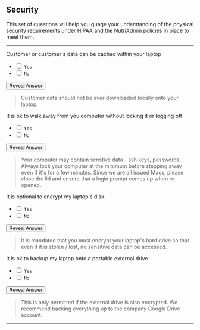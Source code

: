 ## Security

This set of questions will help you guage your understanding of the physical security requirements under HIPAA and the NutriAdmin policies in place to meet them.


---

Customer or customer's data can be cached within your laptop

- <input type="checkbox"> `Yes`
- <input type="checkbox"> `No`

<div class="reveal-answer">
	<button class="button">Reveal Answer</button>
	<blockquote><p>Customer data should not be ever downloaded locally onto your laptop.</p></blockquote>
</div>

It is ok to walk away from you computer without locking it or logging off

- <input type="checkbox"> `Yes`
- <input type="checkbox"> `No`

<div class="reveal-answer">
	<button class="button">Reveal Answer</button>
	<blockquote><p>Your computer may contain senstive data - ssh keys, passwords. Always lock your computer at the minimum before stepping away even if it's for a few minutes. Since we are all issued Macs, please close the lid and ensure that a login prompt comes up when re-opened.</p></blockquote>
</div>

It is optional to encrypt my laptop's disk.

- <input type="checkbox"> `Yes`
- <input type="checkbox"> `No`

<div class="reveal-answer">
	<button class="button">Reveal Answer</button>
	<blockquote><p>It is mandated that you must encrypt your laptop's hard drive so that even if it is stolen / lost, no sensitive data can be accessed.</p></blockquote>
</div>

It is ok to backup my laptop onto a portable external drive

- <input type="checkbox"> `Yes`
- <input type="checkbox"> `No`

<div class="reveal-answer">
	<button class="button">Reveal Answer</button>
	<blockquote><p>This is only permitted if the external drive is also encrypted. We recommend backing everything up to the company Google Drive account.</p></blockquote>
</div>

---
